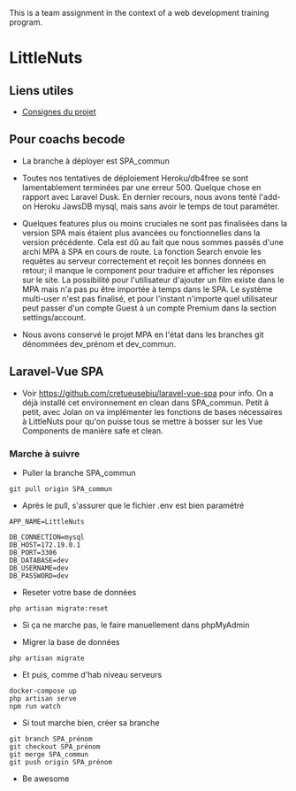 This is a team assignment in the context of a web development training program.

# LittleNuts

## Liens utiles

- [Consignes du projet](https://github.com/becodeorg/LIE-Hamilton-1.7/tree/master/02-La-colline/02a-VueJS-Laravel)


## Pour coachs becode

- La branche à déployer est SPA_commun

- Toutes nos tentatives de déploiement Heroku/db4free se sont lamentablement terminées par une erreur 500. Quelque chose en rapport avec Laravel Dusk. En dernier recours, nous avons tenté l'add-on Heroku JawsDB mysql, mais sans avoir le temps de tout paraméter.

- Quelques features plus ou moins cruciales ne sont pas finalisées dans la version SPA mais étaient plus avancées ou fonctionnelles dans la version précédente. Cela est dû au fait que nous sommes passés d'une archi MPA à SPA en cours de route. La fonction Search envoie les requêtes au serveur correctement et reçoit les bonnes données en retour; il manque le component pour traduire et afficher les réponses sur le site. La possibilité pour l'utilisateur d'ajouter un film existe dans le MPA mais n'a pas pu être importée à temps dans le SPA. Le système multi-user n'est pas finalisé, et pour l'instant n'importe quel utilisateur peut passer d'un compte Guest à un compte Premium dans la section settings/account.

- Nous avons conservé le projet MPA en l'état dans les branches git dénommées dev_prénom et dev_commun.


## Laravel-Vue SPA

- Voir https://github.com/cretueusebiu/laravel-vue-spa pour info. On a déjà installé cet environnement en clean dans SPA_commun.
Petit à petit, avec Jolan on va implémenter les fonctions de bases nécessaires à LittleNuts pour qu'on puisse tous se mettre à bosser sur les Vue Components de manière safe et clean.

### Marche à suivre

- Puller la branche SPA_commun
```
git pull origin SPA_commun
```
- Après le pull, s'assurer que le fichier .env est bien paramétré
```
APP_NAME=LittleNuts
```
```
DB_CONNECTION=mysql
DB_HOST=172.19.0.1
DB_PORT=3306
DB_DATABASE=dev
DB_USERNAME=dev
DB_PASSWORD=dev
```
- Reseter votre base de données
```
php artisan migrate:reset
```
- Si ça ne marche pas, le faire manuellement dans phpMyAdmin

- Migrer la base de données
```
php artisan migrate
```
- Et puis, comme d'hab niveau serveurs
```
docker-compose up
php artisan serve
npm run watch
```
- Si tout marche bien, créer sa branche
```
git branch SPA_prénom
git checkout SPA_prénom
git merge SPA_commun
git push origin SPA_prénom
```
- Be awesome
